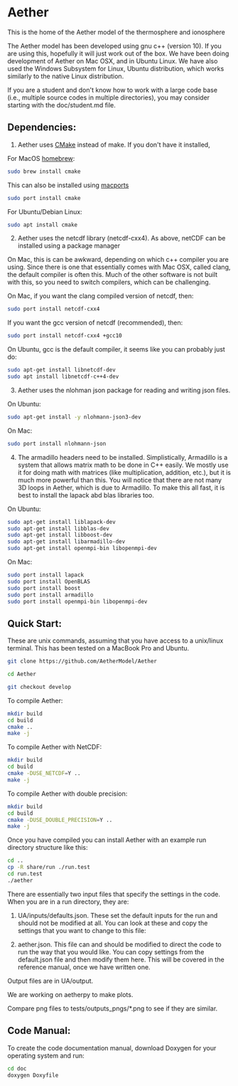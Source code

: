 # Aether
This is the home of the Aether model of the thermosphere and ionosphere

The Aether model has been developed using gnu c++ (version 10). If
you are using this, hopefully it will just work out of the box. We have 
been doing development of Aether on Mac OSX, and in Ubuntu Linux.  We have 
also used the Windows Subsystem for Linux, Ubuntu distribution, which 
works similarly to the native Linux distribution.

If you are a student and don't know how to work with a large code base
(i.e., multiple source codes in multiple directories), you may consider
starting with the doc/student.md file.

## Dependencies:

1. Aether uses [CMake](https://cmake.org/) instead of make. If you don't have
   it installed,

For MacOS [homebrew](https://formulae.brew.sh/formula/cmake):
```bash
sudo brew install cmake
```

This can also be installed using [macports](https://www.macports.org/)
```bash
sudo port install cmake
```

For Ubuntu/Debian Linux:
```bash
sudo apt install cmake
```

2. Aether uses the netcdf library (netcdf-cxx4). As above, netCDF can be
   installed using a package manager

On Mac, this is can be awkward, depending on which c++ compiler you are using.
Since there is one that essentially comes with Mac OSX, called clang, the
default compiler is often this.  Much of the other software is not built with
this, so you need to switch compilers, which can be challenging.  

On Mac, if you want the clang compiled version of netcdf, then:
```bash
sudo port install netcdf-cxx4
```

If you want the gcc version of netcdf (recommended), then:
```bash
sudo port install netcdf-cxx4 +gcc10
```

On Ubuntu, gcc is the default compiler, it seems like you can probably just do:
```bash
sudo apt-get install libnetcdf-dev
sudo apt install libnetcdf-c++4-dev
```

3. Aether uses the nlohman json package for reading and writing json files.

On Ubuntu:

```bash
sudo apt-get install -y nlohmann-json3-dev
```

On Mac:

```bash
sudo port install nlohmann-json 
```

4. The armadillo headers need to be installed. Simplistically, Armadillo is a
system that allows matrix math to be done in C++ easily. We mostly use it for
doing math with matrices (like multiplication, addition, etc.), but it is much
more powerful than this.  You will notice that there are not many 3D loops in
Aether, which is due to Armadillo.  To make this all fast, it is best to install
the lapack abd blas libraries too.

On Ubuntu:

```bash
sudo apt-get install liblapack-dev
sudo apt-get install libblas-dev
sudo apt-get install libboost-dev
sudo apt-get install libarmadillo-dev
sudo apt-get install openmpi-bin libopenmpi-dev
```

On Mac:

```bash
sudo port install lapack
sudo port install OpenBLAS
sudo port install boost
sudo port install armadillo
sudo port install openmpi-bin libopenmpi-dev
 ```

## Quick Start:

These are unix commands, assuming that you have access to a unix/linux
terminal. This has been tested on a MacBook Pro and Ubuntu.

```bash
git clone https://github.com/AetherModel/Aether
```

```bash
cd Aether
```

```bash
git checkout develop
```

To compile Aether:
```bash
mkdir build
cd build
cmake ..
make -j
```

To compile Aether with NetCDF:
```bash
mkdir build
cd build
cmake -DUSE_NETCDF=Y ..
make -j
```

To compile Aether with double precision:
```bash
mkdir build
cd build
cmake -DUSE_DOUBLE_PRECISION=Y ..
make -j
```

Once you have compiled you can install Aether with an example run directory
structure like this:

```bash
cd ..
cp -R share/run ./run.test
cd run.test
./aether
```

There are essentially two input files that specify the settings in the code.
When you are in a run directory, they are:

1. UA/inputs/defaults.json.  These set the default inputs for the run
and should not be modified at all.  You can look at these and copy the
settings that you want to change to this file:

2. aether.json.  This file can and should be modified to direct the
code to run the way that you would like.  You can copy settings from
the default.json file and then modify them here. This will be covered
in the reference manual, once we have written one.

Output files are in UA/output.

We are working on aetherpy to make plots.

Compare png files to tests/outputs_pngs/*.png to see if they are similar.

## Code Manual:

To create the code documentation manual, download Doxygen for your operating
system and run:

```bash
cd doc
doxygen Doxyfile
```
